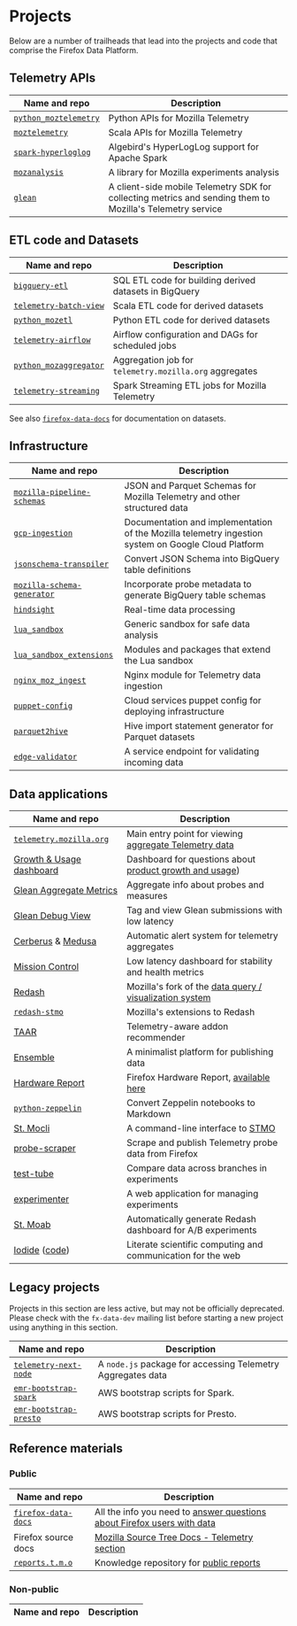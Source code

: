 # Projects

Below are a number of trailheads that lead into the projects and code that comprise the Firefox Data Platform.

## Telemetry APIs

| Name and repo                    | Description                                                                                               |
| -------------------------------- | --------------------------------------------------------------------------------------------------------- |
| [`python_moztelemetry`][pymt]    | Python APIs for Mozilla Telemetry                                                                         |
| [`moztelemetry`][mt]             | Scala APIs for Mozilla Telemetry                                                                          |
| [`spark-hyperloglog`][spark_hll] | Algebird's HyperLogLog support for Apache Spark                                                           |
| [`mozanalysis`][ma]              | A library for Mozilla experiments analysis                                                                |
| [`glean`][glean]                 | A client-side mobile Telemetry SDK for collecting metrics and sending them to Mozilla's Telemetry service |

[pymt]: https://github.com/mozilla/python_moztelemetry
[mt]: https://github.com/mozilla/moztelemetry
[spark_hll]: https://github.com/mozilla/spark-hyperloglog
[ma]: https://github.com/mozilla/mozanalysis
[glean]: https://github.com/mozilla-mobile/android-components/tree/master/components/service/glean

## ETL code and Datasets

| Name and repo                   | Description                                            |
| ------------------------------- | ------------------------------------------------------ |
| [`bigquery-etl`][bqe]           | SQL ETL code for building derived datasets in BigQuery |
| [`telemetry-batch-view`][tbv]   | Scala ETL code for derived datasets                    |
| [`python_mozetl`][pyetl]        | Python ETL code for derived datasets                   |
| [`telemetry-airflow`][airflow]  | Airflow configuration and DAGs for scheduled jobs      |
| [`python_mozaggregator`][pyagg] | Aggregation job for `telemetry.mozilla.org` aggregates |
| [`telemetry-streaming`][stream] | Spark Streaming ETL jobs for Mozilla Telemetry         |

See also [`firefox-data-docs`][docs] for documentation on datasets.

[bqe]: https://github.com/mozilla/bigquery-etl
[tbv]: https://github.com/mozilla/telemetry-batch-view
[pyetl]: https://github.com/mozilla/python_mozetl
[airflow]: https://github.com/mozilla/telemetry-airflow
[pyagg]: https://github.com/mozilla/python_mozaggregator
[stream]: https://github.com/mozilla/telemetry-streaming

## Infrastructure

| Name and repo                         | Description                                                                                         |
| ------------------------------------- | --------------------------------------------------------------------------------------------------- |
| [`mozilla-pipeline-schemas`][schemas] | JSON and Parquet Schemas for Mozilla Telemetry and other structured data                            |
| [`gcp-ingestion`][gcp-ingestion]      | Documentation and implementation of the Mozilla telemetry ingestion system on Google Cloud Platform |
| [`jsonschema-transpiler`][transpiler] | Convert JSON Schema into BigQuery table definitions                                                 |
| [`mozilla-schema-generator`][msg]     | Incorporate probe metadata to generate BigQuery table schemas                                       |
| [`hindsight`][hs]                     | Real-time data processing                                                                           |
| [`lua_sandbox`][lsb]                  | Generic sandbox for safe data analysis                                                              |
| [`lua_sandbox_extensions`][lsbx]      | Modules and packages that extend the Lua sandbox                                                    |
| [`nginx_moz_ingest`][nmi]             | Nginx module for Telemetry data ingestion                                                           |
| [`puppet-config`][puppet]             | Cloud services puppet config for deploying infrastructure                                           |
| [`parquet2hive`][p2h]                 | Hive import statement generator for Parquet datasets                                                |
| [`edge-validator`][edge-validator]    | A service endpoint for validating incoming data                                                     |

[schemas]: https://github.com/mozilla-services/mozilla-pipeline-schemas
[gcp-ingestion]: https://github.com/mozilla/gcp-ingestion
[transpiler]: https://github.com/mozilla/jsonschema-transpiler
[msg]: https://github.com/mozilla/mozilla-schema-generator
[hs]: https://github.com/mozilla-services/hindsight
[lsb]: https://github.com/mozilla-services/lua_sandbox
[lsbx]: https://github.com/mozilla-services/lua_sandbox_extensions
[nmi]: https://github.com/mozilla-services/nginx_moz_ingest
[puppet]: https://github.com/mozilla-services/puppet-config/tree/master/pipeline
[p2h]: https://github.com/mozilla/parquet2hive
[edge-validator]: https://github.com/mozilla-services/edge-validator

## Data applications

| Name and repo                      | Description                                                     |
| ---------------------------------- | --------------------------------------------------------------- |
| [`telemetry.mozilla.org`][tmo_gh]  | Main entry point for viewing [aggregate Telemetry data][tmo]    |
| [Growth & Usage dashboard][gud_gh] | Dashboard for questions about [product growth and usage][gud])  |
| [Glean Aggregate Metrics][glam]    | Aggregate info about probes and measures                        |
| [Glean Debug View][gdv]            | Tag and view Glean submissions with low latency                 |
| [Cerberus][cer] & [Medusa][med]    | Automatic alert system for telemetry aggregates                 |
| [Mission Control][mc]              | Low latency dashboard for stability and health metrics          |
| [Redash][redash]                   | Mozilla's fork of the [data query / visualization system][stmo] |
| [`redash-stmo`][redashstmo]        | Mozilla's extensions to Redash                                  |
| [TAAR][taar]                       | Telemetry-aware addon recommender                               |
| [Ensemble][ensemble]               | A minimalist platform for publishing data                       |
| [Hardware Report][hwreport_gh]     | Firefox Hardware Report, [available here][hwreport]             |
| [`python-zeppelin`][pyzep]         | Convert Zeppelin notebooks to Markdown                          |
| [St. Mocli][stmocli]               | A command-line interface to [STMO][stmo]                        |
| [probe-scraper]                    | Scrape and publish Telemetry probe data from Firefox            |
| [test-tube]                        | Compare data across branches in experiments                     |
| [experimenter]                     | A web application for managing experiments                      |
| [St. Moab][stmoab]                 | Automatically generate Redash dashboard for A/B experiments     |
| [Iodide] ([code][iodide_gh])       | Literate scientific computing and communication for the web     |

[tmo_gh]: https://github.com/mozilla/telemetry-dashboard
[gud]: https://growth-stage.bespoke.nonprod.dataops.mozgcp.net
[gud_gh]: https://github.com/mozilla/GUD
[glam]: https://github.com/mozilla/glam
[gdv]: https://debug-ping-preview.firebaseapp.com
[cer]: https://github.com/mozilla/cerberus
[med]: https://github.com/mozilla/medusa
[mc]: https://github.com/mozilla/missioncontrol
[redash]: https://github.com/mozilla/redash
[redashstmo]: https://github.com/mozilla/redash-stmo
[taar]: https://github.com/mozilla/taar
[ensemble]: https://github.com/mozilla/ensemble
[shield]: https://wiki.mozilla.org/index.php?title=Firefox/Shield
[tmo]: https://telemetry.mozilla.org
[stmo]: https://sql.telemetry.mozilla.org
[hwreport_gh]: https://github.com/mozilla/firefox-hardware-report
[hwreport]: https://data.firefox.com/dashboard/hardware
[pyzep]: https://github.com/mozilla/python-zeppelin
[stmocli]: https://github.com/mozilla/stmocli
[probe-scraper]: https://github.com/mozilla/probe-scraper
[test-tube]: https://github.com/mozilla/firefox-test-tube
[experimenter]: https://github.com/mozilla/experimenter
[stmoab]: https://github.com/mozilla/stmoab
[iodide]: http://iodide.telemetry.mozilla.org/
[iodide_gh]: https://github.com/iodide-project/iodide

## Legacy projects

Projects in this section are less active, but may not be officially
deprecated. Please check with the `fx-data-dev` mailing list before
starting a new project using anything in this section.

| Name and repo                       | Description                                                 |
| ----------------------------------- | ----------------------------------------------------------- |
| [`telemetry-next-node`][tnn]        | A `node.js` package for accessing Telemetry Aggregates data |
| [`emr-bootstrap-spark`][eb_spark]   | AWS bootstrap scripts for Spark.                            |
| [`emr-bootstrap-presto`][eb_presto] | AWS bootstrap scripts for Presto.                           |

[eb_spark]: https://github.com/mozilla/emr-bootstrap-spark
[eb_presto]: https://github.com/mozilla/emr-bootstrap-presto
[tnn]: https://github.com/mozilla/telemetry-next-node

## Reference materials

### Public

| Name and repo                  | Description                                                                     |
| ------------------------------ | ------------------------------------------------------------------------------- |
| [`firefox-data-docs`][docs_gh] | All the info you need to [answer questions about Firefox users with data][docs] |
| Firefox source docs            | [Mozilla Source Tree Docs - Telemetry section][fxsrcdocs]                       |
| [`reports.t.m.o`][rtmo_gh]     | Knowledge repository for [public reports][rtmo]                                 |

[docs_gh]: https://github.com/mozilla/firefox-data-docs
[docs]: https://docs.telemetry.mozilla.org
[fxsrcdocs]: https://firefox-source-docs.mozilla.org/toolkit/components/telemetry/telemetry/
[rtmo_gh]: https://github.com/mozilla/mozilla-reports
[rtmo]: https://mozilla.report

### Non-public

| Name and repo | Description |
| ------------- | ----------- |

